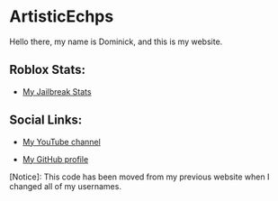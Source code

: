 # ArtisticEchps

Hello there, my name is Dominick, and this is my website.


## Roblox Stats:

- [My Jailbreak Stats](https://artisticechos.github.io/jailbreak-stats)

## Social Links:

- [My YouTube channel](https://www.youtube.com/channel/UC7hofdJFBeauO_kBBlgBWkw)

- [My GitHub profile](https://github.com/ArtisticEchos)

[Notice]: This code has been moved from my previous website when I changed all of my usernames.
